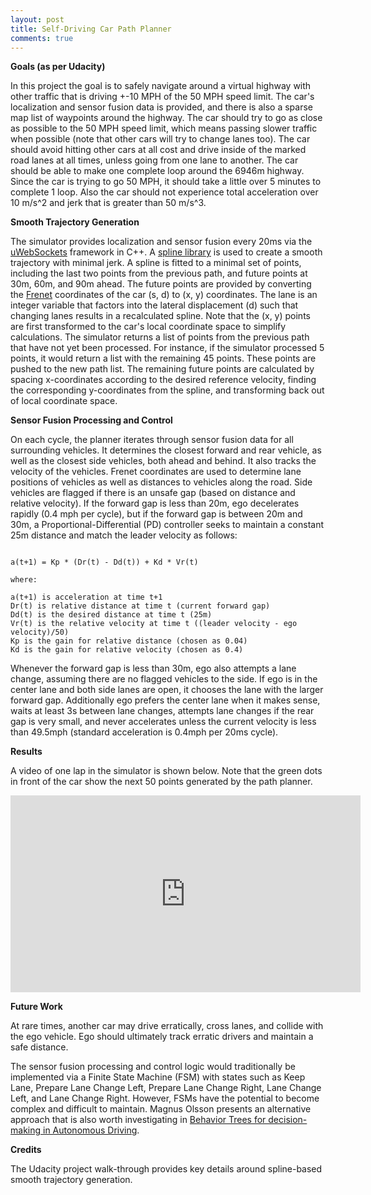 ```yaml
---
layout: post
title: Self-Driving Car Path Planner
comments: true
---
```



**Goals (as per Udacity)**

In this project the goal is to safely navigate around a virtual highway with other traffic that is driving +-10 MPH of the 50 MPH speed limit. The car's localization and sensor fusion data is provided, and there is also a sparse map list of waypoints around the highway. The car should try to go as close as possible to the 50 MPH speed limit, which means passing slower traffic when possible (note that other cars will try to change lanes too). The car should avoid hitting other cars at all cost and drive inside of the marked road lanes at all times, unless going from one lane to another. The car should be able to make one complete loop around the 6946m highway. Since the car is trying to go 50 MPH, it should take a little over 5 minutes to complete 1 loop. Also the car should not experience total acceleration over 10 m/s^2 and jerk that is greater than 50 m/s^3.


**Smooth Trajectory Generation**

The simulator provides localization and sensor fusion every 20ms via the [uWebSockets](https://github.com/uNetworking/uWebSockets) framework in C++. A [spline library](http://kluge.in-chemnitz.de/opensource/spline/) is used to create a smooth trajectory with minimal jerk. A spline is fitted to a minimal set of points, including the last two points from the previous path, and future points at 30m, 60m, and 90m ahead. The future points are provided by converting the [Frenet](https://en.wikipedia.org/wiki/Frenet%E2%80%93Serret_formulas) coordinates of the car (s, d) to (x, y) coordinates. The lane is an integer variable that factors into the lateral displacement (d) such that changing lanes results in a recalculated spline. Note that the (x, y) points are first transformed to the car's local coordinate space to simplify calculations. The simulator returns a list of points from the previous path that have not yet been processed. For instance, if the simulator processed 5 points, it would return a list with the remaining 45 points. These points are pushed to the new path list. The remaining future points are calculated by spacing x-coordinates according to the desired reference velocity, finding the corresponding y-coordinates from the spline, and transforming back out of local coordinate space.


**Sensor Fusion Processing and Control**

On each cycle, the planner iterates through sensor fusion data for all surrounding vehicles. It determines the closest forward and rear vehicle, as well as the closest side vehicles, both ahead and behind. It also tracks the velocity of the vehicles. Frenet coordinates are used to determine lane positions of vehicles as well as distances to vehicles along the road. Side vehicles are flagged if there is an unsafe gap (based on distance and relative velocity). If the forward gap is less than 20m, ego decelerates rapidly (0.4 mph per cycle), but if the forward gap is between 20m and 30m, a Proportional-Differential (PD) controller seeks to maintain a constant 25m distance and match the leader velocity as follows:

```

a(t+1) = Kp * (Dr(t) - Dd(t)) + Kd * Vr(t)

where:

a(t+1) is acceleration at time t+1
Dr(t) is relative distance at time t (current forward gap)
Dd(t) is the desired distance at time t (25m)
Vr(t) is the relative velocity at time t ((leader velocity - ego velocity)/50) 
Kp is the gain for relative distance (chosen as 0.04)
Kd is the gain for relative velocity (chosen as 0.4)

```

Whenever the forward gap is less than 30m, ego also attempts a lane change, assuming there are no flagged vehicles to the side. If ego is in the center lane and both side lanes are open, it chooses the lane with the larger forward gap. Additionally ego prefers the center lane when it makes sense, waits at least 3s between lane changes, attempts lane changes if the rear gap is very small, and never accelerates unless the current velocity is less than 49.5mph (standard acceleration is 0.4mph per 20ms cycle).


**Results**

A video of one lap in the simulator is shown below. Note that the green dots in front of the car show the next 50 points generated by the path planner.

<iframe width="560" height="315" src="https://www.youtube.com/embed/d1a3nTCHIxA" frameborder="0" allowfullscreen></iframe>


**Future Work**

At rare times, another car may drive erratically, cross lanes, and collide with the ego vehicle. Ego should ultimately track erratic drivers and maintain a safe distance.

The sensor fusion processing and control logic would traditionally be implemented via a Finite State Machine (FSM) with states such as Keep Lane, Prepare Lane Change Left, Prepare Lane Change Right, Lane Change Left, and Lane Change Right. However, FSMs have the potential to become complex and difficult to maintain. Magnus Olsson presents an alternative approach that is also worth investigating in [Behavior Trees for decision-making in Autonomous Driving](http://www.diva-portal.org/smash/get/diva2:907048/FULLTEXT01.pdf).


**Credits**

The Udacity project walk-through provides key details around spline-based smooth trajectory generation.











